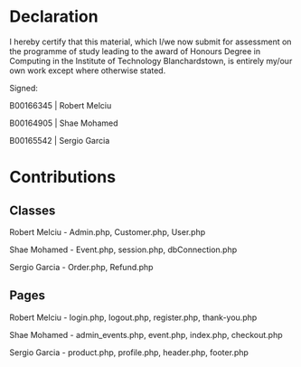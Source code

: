 # Declaration

I hereby certify that this material, which I/we now submit for assessment on the programme of study leading to the award of Honours Degree in Computing in the Institute of Technology Blanchardstown, is entirely my/our own work except where otherwise stated.


Signed:

B00166345 | Robert Melciu

B00164905 | Shae Mohamed

B00165542 | Sergio Garcia

# Contributions

## Classes
Robert Melciu - Admin.php, Customer.php, User.php

Shae Mohamed - Event.php, session.php, dbConnection.php

Sergio Garcia - Order.php, Refund.php

## Pages

Robert Melciu - login.php, logout.php, register.php, thank-you.php

Shae Mohamed - admin_events.php, event.php, index.php, checkout.php

Sergio Garcia - product.php, profile.php, header.php, footer.php